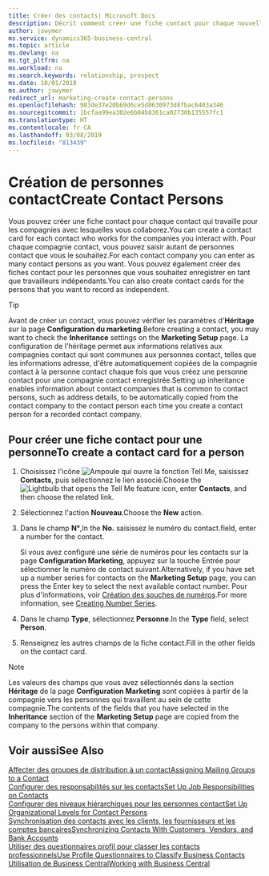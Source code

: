 ```yaml
---
title: Créer des contacts| Microsoft Docs
description: Décrit comment créer une fiche contact pour chaque nouvelle personne ou nouveau prospect avec lequel vous collaborez ou entretenez des relations professionnelles.
author: jswymer
ms.service: dynamics365-business-central
ms.topic: article
ms.devlang: na
ms.tgt_pltfrm: na
ms.workload: na
ms.search.keywords: relationship, prospect
ms.date: 10/01/2018
ms.author: jswymer
redirect_url: marketing-create-contact-persons
ms.openlocfilehash: 983de37e20b69d6ce5d8630973d8fbac6403a346
ms.sourcegitcommit: 1bcfaa99ea302e6b84b8361ca02730b135557fc1
ms.translationtype: HT
ms.contentlocale: fr-CA
ms.lasthandoff: 03/08/2019
ms.locfileid: "813439"
---
```

# <a name="create-contact-persons"></a><span data-ttu-id="0f79f-103">Création de personnes contact</span><span class="sxs-lookup"><span data-stu-id="0f79f-103">Create Contact Persons</span></span>
<span data-ttu-id="0f79f-104">Vous pouvez créer une fiche contact pour chaque contact qui travaille pour les compagnies avec lesquelles vous collaborez.</span><span class="sxs-lookup"><span data-stu-id="0f79f-104">You can create a contact card for each contact who works for the companies you interact with.</span></span> <span data-ttu-id="0f79f-105">Pour chaque compagnie contact, vous pouvez saisir autant de personnes contact que vous le souhaitez.</span><span class="sxs-lookup"><span data-stu-id="0f79f-105">For each contact company you can enter as many contact persons as you want.</span></span> <span data-ttu-id="0f79f-106">Vous pouvez également créer des fiches contact pour les personnes que vous souhaitez enregistrer en tant que travailleurs indépendants.</span><span class="sxs-lookup"><span data-stu-id="0f79f-106">You can also create contact cards for the persons that you want to record as independent.</span></span>

> [!TIP]  
>   <span data-ttu-id="0f79f-107">Avant de créer un contact, vous pouvez vérifier les paramètres d'**Héritage** sur la page **Configuration du marketing**.</span><span class="sxs-lookup"><span data-stu-id="0f79f-107">Before creating a contact, you may want to check the **Inheritance** settings on the **Marketing Setup** page.</span></span> <span data-ttu-id="0f79f-108">La configuration de l'héritage permet aux informations relatives aux compagnies contact qui sont communes aux personnes contact, telles que les informations adresse, d'être automatiquement copiées de la compagnie contact à la personne contact chaque fois que vous créez une personne contact pour une compagnie contact enregistrée.</span><span class="sxs-lookup"><span data-stu-id="0f79f-108">Setting up inheritance enables information about contact companies that is common to contact persons, such as address details, to be automatically copied from the contact company to the contact person each time you create a contact person for a recorded contact company.</span></span>

## <a name="to-create-a-contact-card-for-a-person"></a><span data-ttu-id="0f79f-109">Pour créer une fiche contact pour une personne</span><span class="sxs-lookup"><span data-stu-id="0f79f-109">To create a contact card for a person</span></span>
1. <span data-ttu-id="0f79f-110">Choisissez l'icône ![Ampoule qui ouvre la fonction Tell Me](media/ui-search/search_small.png "Dites-moi ce que vous voulez faire"), saisissez **Contacts**, puis sélectionnez le lien associé.</span><span class="sxs-lookup"><span data-stu-id="0f79f-110">Choose the ![Lightbulb that opens the Tell Me feature](media/ui-search/search_small.png "Tell me what you want to do") icon, enter **Contacts**, and then choose the related link.</span></span>
2. <span data-ttu-id="0f79f-111">Sélectionnez l'action **Nouveau**.</span><span class="sxs-lookup"><span data-stu-id="0f79f-111">Choose the **New** action.</span></span>
3. <span data-ttu-id="0f79f-112">Dans le champ **N°**,</span><span class="sxs-lookup"><span data-stu-id="0f79f-112">In the **No.**</span></span> <span data-ttu-id="0f79f-113">saisissez le numéro du contact.</span><span class="sxs-lookup"><span data-stu-id="0f79f-113">field, enter a number for the contact.</span></span>

    <span data-ttu-id="0f79f-114">Si vous avez configuré une série de numéros pour les contacts sur la page **Configuration Marketing**, appuyez sur la touche Entrée pour sélectionner le numéro de contact suivant.</span><span class="sxs-lookup"><span data-stu-id="0f79f-114">Alternatively, if you have set up a number series for contacts on the **Marketing Setup** page, you can press the Enter key to select the next available contact number.</span></span> <span data-ttu-id="0f79f-115">Pour plus d'informations, voir [Création des souches de numéros](ui-create-number-series.md).</span><span class="sxs-lookup"><span data-stu-id="0f79f-115">For more information, see [Creating Number Series](ui-create-number-series.md).</span></span>
4. <span data-ttu-id="0f79f-116">Dans le champ **Type**, sélectionnez **Personne**.</span><span class="sxs-lookup"><span data-stu-id="0f79f-116">In the **Type** field, select **Person**.</span></span>
5. <span data-ttu-id="0f79f-117">Renseignez les autres champs de la fiche contact.</span><span class="sxs-lookup"><span data-stu-id="0f79f-117">Fill in the other fields on the contact card.</span></span>

> [!NOTE]  
>   <span data-ttu-id="0f79f-118">Les valeurs des champs que vous avez sélectionnés dans la section **Héritage** de la page **Configuration Marketing** sont copiées à partir de la compagnie vers les personnes qui travaillent au sein de cette compagnie.</span><span class="sxs-lookup"><span data-stu-id="0f79f-118">The contents of the fields that you have selected in the **Inheritance** section of the **Marketing Setup** page are copied from the company to the persons within that company.</span></span>

## <a name="see-also"></a><span data-ttu-id="0f79f-119">Voir aussi</span><span class="sxs-lookup"><span data-stu-id="0f79f-119">See Also</span></span>
[<span data-ttu-id="0f79f-120">Affecter des groupes de distribution à un contact</span><span class="sxs-lookup"><span data-stu-id="0f79f-120">Assigning Mailing Groups to a Contact</span></span>](marketing-mailing-groups.md#AssignMailGroupContact)  
[<span data-ttu-id="0f79f-121">Configurer des responsabilités sur les contacts</span><span class="sxs-lookup"><span data-stu-id="0f79f-121">Set Up Job Responsibilities on Contacts</span></span>](marketing-job-responsibilities.md)  
[<span data-ttu-id="0f79f-122">Configurer des niveaux hiérarchiques pour les personnes contact</span><span class="sxs-lookup"><span data-stu-id="0f79f-122">Set Up Organizational Levels for Contact Persons</span></span>](marketing-organizational-levels.md)  
[<span data-ttu-id="0f79f-123">Synchronisation des contacts avec les clients, les fournisseurs et les comptes bancaires</span><span class="sxs-lookup"><span data-stu-id="0f79f-123">Synchronizing Contacts With Customers, Vendors, and Bank Accounts</span></span>](marketing-synchronize-contacts-customers-vendors-bank-accounts.md)  
[<span data-ttu-id="0f79f-124">Utiliser des questionnaires profil pour classer les contacts professionnels</span><span class="sxs-lookup"><span data-stu-id="0f79f-124">Use Profile Questionnaires to Classify Business Contacts</span></span>](marketing-create-contact-profile-questionnaire.md)  
[<span data-ttu-id="0f79f-125">Utilisation de Business Central</span><span class="sxs-lookup"><span data-stu-id="0f79f-125">Working with Business Central</span></span>](ui-work-product.md)  
